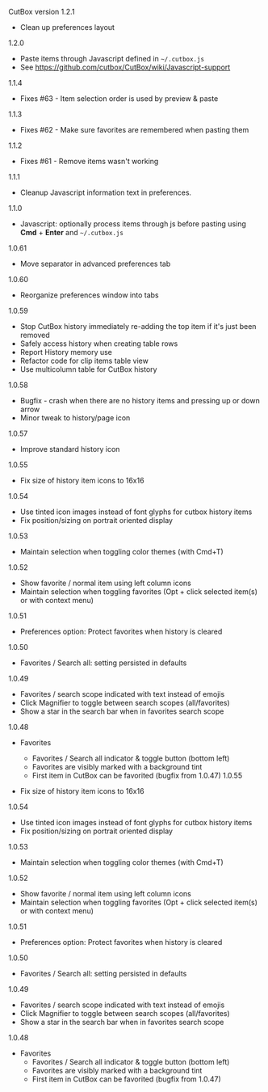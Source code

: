 CutBox version 1.2.1

- Clean up preferences layout

1.2.0

- Paste items through Javascript defined in `~/.cutbox.js`
- See https://github.com/cutbox/CutBox/wiki/Javascript-support

1.1.4

- Fixes #63 - Item selection order is used by preview & paste

1.1.3

- Fixes #62 - Make sure favorites are remembered when pasting them

1.1.2

- Fixes #61 - Remove items wasn't working

1.1.1

- Cleanup Javascript information text in preferences.

1.1.0

- Javascript: optionally process items through js before pasting using **Cmd** + **Enter** and `~/.cutbox.js`

1.0.61

- Move separator in advanced preferences tab

1.0.60

- Reorganize preferences window into tabs

1.0.59

- Stop CutBox history immediately re-adding the top item if it's just
  been removed
- Safely access history when creating table rows
- Report History memory use
- Refactor code for clip items table view
- Use multicolumn table for CutBox history

1.0.58

- Bugfix - crash when there are no history items and pressing up or down arrow
- Minor tweak to history/page icon

1.0.57

- Improve standard history icon

1.0.55

- Fix size of history item icons to 16x16

1.0.54

- Use tinted icon images instead of font glyphs for cutbox history items
- Fix position/sizing on portrait oriented display

1.0.53

- Maintain selection when toggling color themes (with Cmd+T)

1.0.52

- Show favorite / normal item using left column icons
- Maintain selection when toggling favorites (Opt + click selected item(s) or with context menu)

1.0.51

- Preferences option: Protect favorites when history is cleared

1.0.50

- Favorites / Search all: setting persisted in defaults

1.0.49

- Favorites / search scope indicated with text instead of emojis
- Click Magnifier to toggle between search scopes (all/favorites)
- Show a star in the search bar when in favorites search scope

1.0.48

- Favorites
    - Favorites / Search all indicator & toggle button (bottom left)
    - Favorites are visibly marked with a background tint
    - First item in CutBox can be favorited (bugfix from 1.0.47)
1.0.55

- Fix size of history item icons to 16x16

1.0.54

- Use tinted icon images instead of font glyphs for cutbox history items
- Fix position/sizing on portrait oriented display

1.0.53

- Maintain selection when toggling color themes (with Cmd+T)

1.0.52

- Show favorite / normal item using left column icons
- Maintain selection when toggling favorites (Opt + click selected item(s) or with context menu)

1.0.51

- Preferences option: Protect favorites when history is cleared

1.0.50

- Favorites / Search all: setting persisted in defaults

1.0.49

- Favorites / search scope indicated with text instead of emojis
- Click Magnifier to toggle between search scopes (all/favorites)
- Show a star in the search bar when in favorites search scope

1.0.48

- Favorites
    - Favorites / Search all indicator & toggle button (bottom left)
    - Favorites are visibly marked with a background tint
    - First item in CutBox can be favorited (bugfix from 1.0.47)
